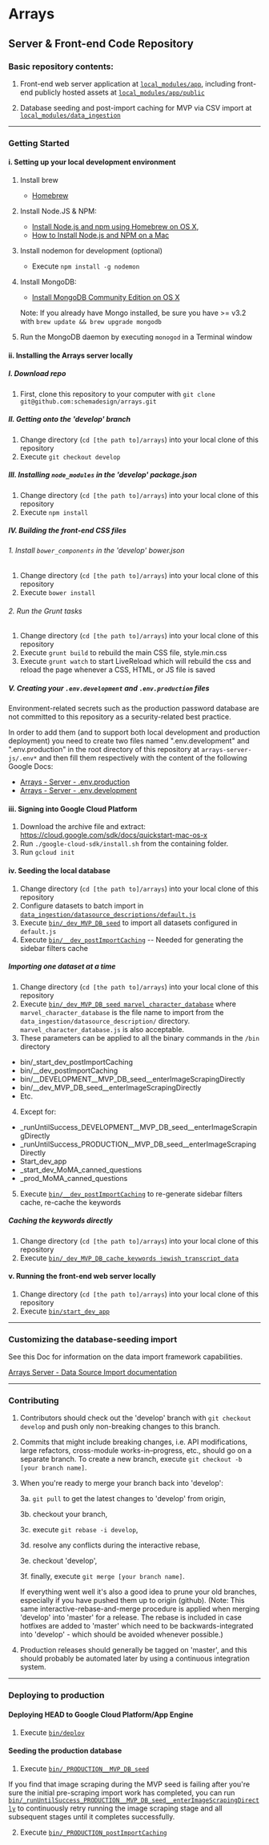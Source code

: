 # Arrays

## Server & Front-end Code Repository

### Basic repository contents:

1. Front-end web server application at [`local_modules/app`](local_modules/app), including front-end publicly hosted assets at [`local_modules/app/public`](local_modules/app/public)

2. Database seeding and post-import caching for MVP via CSV import at [`local_modules/data_ingestion`](local_modules/data_ingestion)


---------------------

### Getting Started

#### i. Setting up your local development environment

1. Install brew

	* [Homebrew](http://brew.sh)

2. Install Node.JS & NPM: 
	* [Install Node.js and npm using Homebrew on OS X](https://changelog.com/install-node-js-with-homebrew-on-os-x/), 
	* [How to Install Node.js and NPM on a Mac](http://blog.teamtreehouse.com/install-node-js-npm-mac)

3. Install nodemon for development (optional)
    * Execute `npm install -g nodemon`

4. Install MongoDB: 
	* [Install MongoDB Community Edition on OS X](https://docs.mongodb.org/manual/tutorial/install-mongodb-on-os-x/)
	
    Note: If you already have Mongo installed, be sure you have >= v3.2 with `brew update && brew upgrade mongodb`
    
5. Run the MongoDB daemon by executing `monogod` in a Terminal window

#### ii. Installing the Arrays server locally

##### I. Download repo

1. First, clone this repository to your computer with `git clone git@github.com:schemadesign/arrays.git`

##### II. Getting onto the 'develop' branch

1. Change directory (`cd [the path to]/arrays`) into your local clone of this repository
2. Execute `git checkout develop`

##### III. Installing `node_modules` in the 'develop' package.json

1. Change directory (`cd [the path to]/arrays`) into your local clone of this repository
2. Execute `npm install`

##### IV. Building the front-end CSS files

###### 1. Install `bower_components` in the 'develop' bower.json

1. Change directory (`cd [the path to]/arrays`) into your local clone of this repository
2. Execute `bower install`

###### 2. Run the Grunt tasks

1. Change directory (`cd [the path to]/arrays`) into your local clone of this repository
2. Execute `grunt build` to rebuild the main CSS file, style.min.css
3. Execute `grunt watch` to start LiveReload which will rebuild the css and reload the page whenever a CSS, HTML, or JS file is saved

##### V. Creating your `.env.development` and `.env.production` files

Environment-related secrets such as the production password database are not committed to this repository as a security-related best practice.

In order to add them (and to support both local development and production deployment) you need to create two files named ".env.development" and ".env.production" in the root directory of this repository at `arrays-server-js/.env*` and then fill them respectively with the content of the following Google Docs:

* [Arrays - Server - .env.production](https://docs.google.com/document/d/1d1IoAHgGPB4bwWGaYprtBFSVoLEcoEuw4WdruUt-v9k/)
* [Arrays - Server - .env.development](https://docs.google.com/document/d/15-SkjQHqznSMOWevEH6yZvshdNqMzN4RErMhOPFz3jc/)

#### iii. Signing into Google Cloud Platform

1. Download the archive file and extract: https://cloud.google.com/sdk/docs/quickstart-mac-os-x
2. Run `./google-cloud-sdk/install.sh` from the containing folder.
3. Run `gcloud init`


#### iv. Seeding the local database

1. Change directory (`cd [the path to]/arrays`) into your local clone of this repository
2. Configure datasets to batch import in [`data_ingestion/datasource_descriptions/default.js`](local_modules/data_ingestion/datasource_descriptions/default.js)
3. Execute [`bin/_dev_MVP_DB_seed`](bin/_dev_MVP_DB_seed) to import all datasets configured in `default.js`
4. Execute [`bin/__dev_postImportCaching`](bin/__dev_postImportCaching) -- Needed for generating the sidebar filters cache

##### Importing one dataset at a time
1. Change directory (`cd [the path to]/arrays`) into your local clone of this repository
2. Execute [`bin/_dev_MVP_DB_seed marvel_character_database`](bin/_dev_MVP_DB_seed) where `marvel_character_database` is the file name to import from the `data_ingestion/datasource_description/` directory. `marvel_character_database.js` is also acceptable.
3. These parameters can be applied to all the binary commands in the `/bin` directory
  * bin/_start_dev_postImportCaching
  * bin/__dev_postImportCaching
  * bin/__DEVELOPMENT__MVP_DB_seed__enterImageScrapingDirectly
  * bin/__dev_MVP_DB_seed__enterImageScrapingDirectly
  * Etc.
4. Except for:
  * _runUntilSuccess_DEVELOPMENT__MVP_DB_seed__enterImageScrapingDirectly
  * _runUntilSuccess_PRODUCTION__MVP_DB_seed__enterImageScrapingDirectly 
  * Start_dev_app
  * _start_dev_MoMA_canned_questions
  * _prod_MoMA_canned_questions
5. Execute [`bin/__dev_postImportCaching`](bin/__dev_postImportCaching) to re-generate sidebar filters cache, re-cache the keywords

##### Caching the keywords directly
1. Change directory (`cd [the path to]/arrays`) into your local clone of this repository
2. Execute [`bin/_dev_MVP_DB_cache_keywords jewish_transcript_data`](bin/_dev_MVP_DB_cache_keywords)

#### v. Running the front-end web server locally

1. Change directory (`cd [the path to]/arrays`) into your local clone of this repository
2. Execute [`bin/start_dev_app`](bin/start_dev_app)


---------------------

### Customizing the database-seeding import

See this Doc for information on the data import framework capabilities.

[Arrays Server - Data Source Import documentation](https://docs.google.com/document/d/1v4L14gCiEI1_z5sqOVC2RFNZVgtGC--pvEf8yN9y-rU/edit#heading=h.qi2u6fyf9xdo)


---------------------

### Contributing
1. Contributors should check out the 'develop' branch with `git checkout develop` and push only non-breaking changes to this branch. 

2. Commits that might include breaking changes, i.e. API modifications, large refactors, cross-module works-in–progress, etc., should go on a separate branch. To create a new branch, execute `git checkout -b [your branch name]`. 

3. When you're ready to merge your branch back into 'develop':

	3a. `git pull` to get the latest changes to 'develop' from origin,

	3b. checkout your branch, 
	
	3c. execute `git rebase -i develop`, 
	
	3d. resolve any conflicts during the interactive rebase, 
	
	3e. checkout 'develop',
	
	3f. finally, execute `git merge [your branch name]`. 

	If everything went well it's also a good idea to prune your old branches, especially if you have pushed them up to origin (github). (Note: This same interactive-rebase-and-merge procedure is applied when merging 'develop' into 'master' for a release. The rebase is included in case hotfixes are added to 
	'master' which need to be backwards-integrated into 'develop' - which should be avoided whenever possible.) 

4. Production releases should generally be tagged on 'master', and this should probably be automated later by using a continuous integration system.


---------------------

### Deploying to production 

#### Deploying HEAD to Google Cloud Platform/App Engine

1. Execute [`bin/deploy`](bin/deploy)

#### Seeding the production database

1. Execute [`bin/_PRODUCTION__MVP_DB_seed`](bin/_PRODUCTION__MVP_DB_seed)

If you find that image scraping during the MVP seed is failing after you're sure the initial pre-scraping import work has completed, you can run [`bin/_runUntilSuccess_PRODUCTION__MVP_DB_seed__enterImageScrapingDirectly`](_runUntilSuccess_PRODUCTION__MVP_DB_seed__enterImageScrapingDirectly) to continuously retry running the image scraping stage and all subsequent stages until it completes successfully.

2. Execute [`bin/_PRODUCTION_postImportCaching`](bin/_PRODUCTION_postImportCaching)

